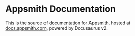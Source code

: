 # Appsmith Documentation

This is the source of documentation for [Appsmith](https://appsmith.com), hosted at [docs.appsmith.com](https://docs.appsmith.com), powered by Docusaurus v2.
